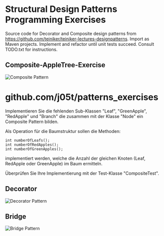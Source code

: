 # Structural Design Patterns Programming Exercises
Source code for Decorator and Composite design patterns from https://github.com/teiniker/teiniker-lectures-designpatterns.
Import as Maven projects. Implement and refactor until unit tests succeed. Consult TODO.txt for instructions.
## Composite-AppleTree-Exercise
![Composite Pattern](https://raw.githubusercontent.com/j05t/patterns_exercises/master/Composite-AppleTree-Solution/ClassDiagram.png)
# github.com/j05t/patterns_exercises

Implementieren Sie die fehlenden Sub-Klassen "Leaf", "GreenApple",
"RedApple" und "Branch" die zusammen mit der Klasse "Node" ein 
Composite Pattern bilden.

Als Operation für die Baumstruktur sollen die Methoden:

	int numberOfLeafs();
	int numberOfRedApples();
	int numberOfGreenApples();
	
implementiert werden, welche die Anzahl der gleichen Knoten (Leaf, 
RedApple oder GreenApple) im Baum ermitteln. 


Überprüfen Sie Ihre Implementierung mit der Test-Klasse "CompositeTest".
## Decorator
![Decorator Pattern](https://raw.githubusercontent.com/j05t/patterns_exercises/master/Decorator-FileName-Solution/ClassDiagram.png)
## Bridge
![Bridge Pattern](https://raw.githubusercontent.com/j05t/patterns_exercises/master/Bridge-RemoteControl-Solution/ClassDiagram.png)
